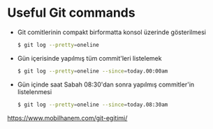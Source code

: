 # Useful Git  commands

* Git comitlerinin compakt birformatta konsol üzerinde gösterilmesi
    ```bash
    $ git log --pretty=oneline
    ```
* Gün içerisinde yapılmış tüm commit'leri listelemek
    ```bash
    $ git log --pretty=oneline --since=today.00:00am
    ```
* Gün içinde saat Sabah 08:30'dan sonra yapılmış commitler'in listelenmesi
    ```bash
    $ git log --pretty=oneline --since=today.08:30am
    ```


https://www.mobilhanem.com/git-egitimi/